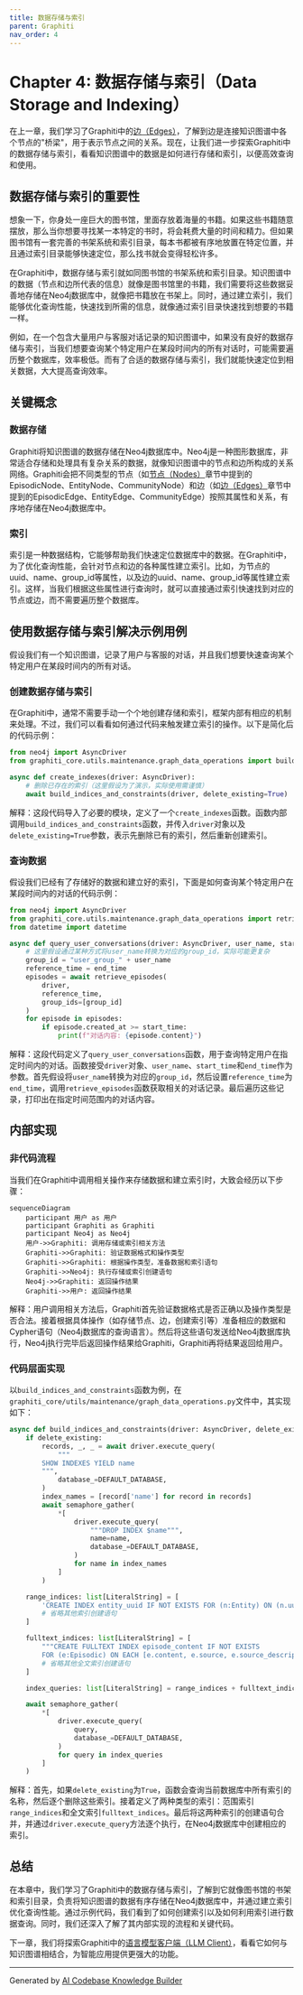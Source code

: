 ```yaml
---
title: 数据存储与索引
parent: Graphiti
nav_order: 4
---
```


# Chapter 4: 数据存储与索引（Data Storage and Indexing）

在上一章，我们学习了Graphiti中的[边（Edges）](03_边_edges__.md)，了解到边是连接知识图谱中各个节点的"桥梁"，用于表示节点之间的关系。现在，让我们进一步探索Graphiti中的数据存储与索引，看看知识图谱中的数据是如何进行存储和索引，以便高效查询和使用。

## 数据存储与索引的重要性
想象一下，你身处一座巨大的图书馆，里面存放着海量的书籍。如果这些书籍随意摆放，那么当你想要寻找某一本特定的书时，将会耗费大量的时间和精力。但如果图书馆有一套完善的书架系统和索引目录，每本书都被有序地放置在特定位置，并且通过索引目录能够快速定位，那么找书就会变得轻松许多。

在Graphiti中，数据存储与索引就如同图书馆的书架系统和索引目录。知识图谱中的数据（节点和边所代表的信息）就像是图书馆里的书籍，我们需要将这些数据妥善地存储在Neo4j数据库中，就像把书籍放在书架上。同时，通过建立索引，我们能够优化查询性能，快速找到所需的信息，就像通过索引目录快速找到想要的书籍一样。

例如，在一个包含大量用户与客服对话记录的知识图谱中，如果没有良好的数据存储与索引，当我们想要查询某个特定用户在某段时间内的所有对话时，可能需要遍历整个数据库，效率极低。而有了合适的数据存储与索引，我们就能快速定位到相关数据，大大提高查询效率。

## 关键概念
### 数据存储
Graphiti将知识图谱的数据存储在Neo4j数据库中。Neo4j是一种图形数据库，非常适合存储和处理具有复杂关系的数据，就像知识图谱中的节点和边所构成的关系网络。Graphiti会把不同类型的节点（如[节点（Nodes）](02_节点_nodes__.md)章节中提到的EpisodicNode、EntityNode、CommunityNode）和边（如[边（Edges）](03_边_edges__.md)章节中提到的EpisodicEdge、EntityEdge、CommunityEdge）按照其属性和关系，有序地存储在Neo4j数据库中。

### 索引
索引是一种数据结构，它能够帮助我们快速定位数据库中的数据。在Graphiti中，为了优化查询性能，会针对节点和边的各种属性建立索引。比如，为节点的uuid、name、group_id等属性，以及边的uuid、name、group_id等属性建立索引。这样，当我们根据这些属性进行查询时，就可以直接通过索引快速找到对应的节点或边，而不需要遍历整个数据库。

## 使用数据存储与索引解决示例用例
假设我们有一个知识图谱，记录了用户与客服的对话，并且我们想要快速查询某个特定用户在某段时间内的所有对话。

### 创建数据存储与索引
在Graphiti中，通常不需要手动一个个地创建存储和索引，框架内部有相应的机制来处理。不过，我们可以看看如何通过代码来触发建立索引的操作。以下是简化后的代码示例：

```python
from neo4j import AsyncDriver
from graphiti_core.utils.maintenance.graph_data_operations import build_indices_and_constraints

async def create_indexes(driver: AsyncDriver):
    # 删除已存在的索引（这里假设为了演示，实际使用需谨慎）
    await build_indices_and_constraints(driver, delete_existing=True)
```

解释：这段代码导入了必要的模块，定义了一个`create_indexes`函数。函数内部调用`build_indices_and_constraints`函数，并传入`driver`对象以及`delete_existing=True`参数，表示先删除已有的索引，然后重新创建索引。

### 查询数据
假设我们已经有了存储好的数据和建立好的索引，下面是如何查询某个特定用户在某段时间内的对话的代码示例：

```python
from neo4j import AsyncDriver
from graphiti_core.utils.maintenance.graph_data_operations import retrieve_episodes
from datetime import datetime

async def query_user_conversations(driver: AsyncDriver, user_name, start_time, end_time):
    # 这里假设通过某种方式将user_name转换为对应的group_id，实际可能更复杂
    group_id = "user_group_" + user_name
    reference_time = end_time
    episodes = await retrieve_episodes(
        driver,
        reference_time,
        group_ids=[group_id]
    )
    for episode in episodes:
        if episode.created_at >= start_time:
            print(f"对话内容: {episode.content}")
```

解释：这段代码定义了`query_user_conversations`函数，用于查询特定用户在指定时间内的对话。函数接受`driver`对象、`user_name`、`start_time`和`end_time`作为参数。首先假设将`user_name`转换为对应的`group_id`，然后设置`reference_time`为`end_time`，调用`retrieve_episodes`函数获取相关的对话记录。最后遍历这些记录，打印出在指定时间范围内的对话内容。

## 内部实现
### 非代码流程
当我们在Graphiti中调用相关操作来存储数据和建立索引时，大致会经历以下步骤：
```mermaid
sequenceDiagram
    participant 用户 as 用户
    participant Graphiti as Graphiti
    participant Neo4j as Neo4j
    用户->>Graphiti: 调用存储或索引相关方法
    Graphiti->>Graphiti: 验证数据格式和操作类型
    Graphiti->>Graphiti: 根据操作类型，准备数据和索引语句
    Graphiti->>Neo4j: 执行存储或索引创建语句
    Neo4j->>Graphiti: 返回操作结果
    Graphiti->>用户: 返回操作结果
```
解释：用户调用相关方法后，Graphiti首先验证数据格式是否正确以及操作类型是否合法。接着根据具体操作（如存储节点、边，创建索引等）准备相应的数据和Cypher语句（Neo4j数据库的查询语言）。然后将这些语句发送给Neo4j数据库执行，Neo4j执行完毕后返回操作结果给Graphiti，Graphiti再将结果返回给用户。

### 代码层面实现
以`build_indices_and_constraints`函数为例，在`graphiti_core/utils/maintenance/graph_data_operations.py`文件中，其实现如下：

```python
async def build_indices_and_constraints(driver: AsyncDriver, delete_existing: bool = False):
    if delete_existing:
        records, _, _ = await driver.execute_query(
            """
        SHOW INDEXES YIELD name
        """,
            database_=DEFAULT_DATABASE,
        )
        index_names = [record['name'] for record in records]
        await semaphore_gather(
            *[
                driver.execute_query(
                    """DROP INDEX $name""",
                    name=name,
                    database_=DEFAULT_DATABASE,
                )
                for name in index_names
            ]
        )

    range_indices: list[LiteralString] = [
        'CREATE INDEX entity_uuid IF NOT EXISTS FOR (n:Entity) ON (n.uuid)',
        # 省略其他索引创建语句
    ]

    fulltext_indices: list[LiteralString] = [
        """CREATE FULLTEXT INDEX episode_content IF NOT EXISTS 
        FOR (e:Episodic) ON EACH [e.content, e.source, e.source_description, e.group_id]""",
        # 省略其他全文索引创建语句
    ]

    index_queries: list[LiteralString] = range_indices + fulltext_indices

    await semaphore_gather(
        *[
            driver.execute_query(
                query,
                database_=DEFAULT_DATABASE,
            )
            for query in index_queries
        ]
    )
```
解释：首先，如果`delete_existing`为`True`，函数会查询当前数据库中所有索引的名称，然后逐个删除这些索引。接着定义了两种类型的索引：范围索引`range_indices`和全文索引`fulltext_indices`。最后将这两种索引的创建语句合并，并通过`driver.execute_query`方法逐个执行，在Neo4j数据库中创建相应的索引。

## 总结
在本章中，我们学习了Graphiti中的数据存储与索引，了解到它就像图书馆的书架和索引目录，负责将知识图谱的数据有序存储在Neo4j数据库中，并通过建立索引优化查询性能。通过示例代码，我们看到了如何创建索引以及如何利用索引进行数据查询。同时，我们还深入了解了其内部实现的流程和关键代码。

下一章，我们将探索Graphiti中的[语言模型客户端（LLM Client）](05_语言模型客户端_llm_client__.md)，看看它如何与知识图谱相结合，为智能应用提供更强大的功能。 

---

Generated by [AI Codebase Knowledge Builder](https://github.com/The-Pocket/Tutorial-Codebase-Knowledge)